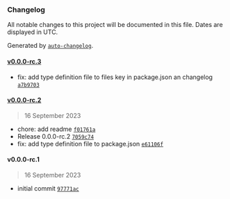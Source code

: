 ### Changelog

All notable changes to this project will be documented in this file. Dates are displayed in UTC.

Generated by [`auto-changelog`](https://github.com/CookPete/auto-changelog).

#### [v0.0.0-rc.3](https://github.com/john-ko/configurator/compare/v0.0.0-rc.2...v0.0.0-rc.3)

- fix: add type definition file to files key in package.json an changelog [`a7b9703`](https://github.com/john-ko/configurator/commit/a7b97030d68bdb539280670a1a39b9dc483f3525)

#### [v0.0.0-rc.2](https://github.com/john-ko/configurator/compare/v0.0.0-rc.1...v0.0.0-rc.2)

> 16 September 2023

- chore: add readme [`f01761a`](https://github.com/john-ko/configurator/commit/f01761a4db79591248b65d49dfbf460d634ca974)
- Release 0.0.0-rc.2 [`7059c74`](https://github.com/john-ko/configurator/commit/7059c7401a03cb0ff10f45cbd617d227f2cb2407)
- fix: add type definition file to package.json [`e61106f`](https://github.com/john-ko/configurator/commit/e61106f2a92db7a73d9cc46e5d34379270a52317)

#### v0.0.0-rc.1

> 16 September 2023

- initial commit [`97771ac`](https://github.com/john-ko/configurator/commit/97771ac755309c05aeaf4770ac7b2e5faf8a7800)
